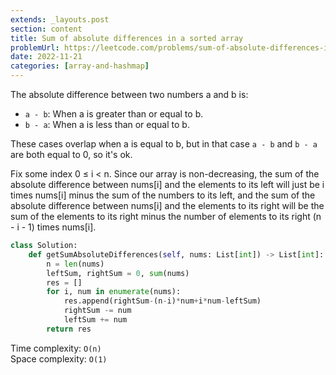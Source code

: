 ```yaml
---
extends: _layouts.post
section: content
title: Sum of absolute differences in a sorted array
problemUrl: https://leetcode.com/problems/sum-of-absolute-differences-in-a-sorted-array/
date: 2022-11-21
categories: [array-and-hashmap]
---
```


The absolute difference between two numbers a and b is:

- `a - b`: When a is greater than or equal to b.
- `b - a`: When a is less than or equal to b.

These cases overlap when a is equal to b, but in that case `a - b` and `b - a` are both equal to 0, so it's ok.

Fix some index 0 ≤ i < n. Since our array is non-decreasing, the sum of the absolute difference between nums[i] and the elements to its left will just be i times nums[i] minus the sum of the numbers to its left, and the sum of the absolute difference between nums[i] and the elements to its right will be the sum of the elements to its right minus the number of elements to its right (n - i - 1) times nums[i].

```python
class Solution:
    def getSumAbsoluteDifferences(self, nums: List[int]) -> List[int]:
        n = len(nums)
        leftSum, rightSum = 0, sum(nums)
        res = []
        for i, num in enumerate(nums):
            res.append(rightSum-(n-i)*num+i*num-leftSum)
            rightSum -= num
            leftSum += num
        return res
```

Time complexity: `O(n)` <br/>
Space complexity: `O(1)`